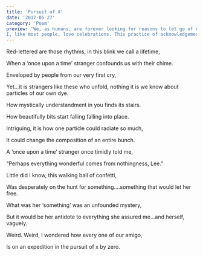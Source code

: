 ```yaml
---
title: 'Pursuit of X'
date: '2017-05-27'
category: 'Poem'
preview: 'We, as humans, are forever looking for reasons to let go of everything and celebrate, right? Celebrate with lessons taught to us by life, to help better ourselves for whatever reason we’re here for or plainly put, maybe just to puff off the undesired tension around.
I, like most people, love celebrations. This practice of acknowledgement, of appreciation, of loosening up, does things to our otherwise overworked and crippling spirits......'
---
```


Red-lettered are those rhythms, in this blink we call a lifetime,

When a ‘once upon a time’ stranger confounds us with their chime.

Enveloped by people from our very first cry,

Yet…it is strangers like these who unfold, nothing it is we know about particles of our own dye.

How mystically understandment in you finds its stairs.

How beautifully bits start falling falling into place.

Intriguing, it is how one particle could radiate so much,

It could change the composition of an entire bunch.

A ‘once upon a time’ stranger once timidly told me,

“Perhaps everything wonderful comes from nothingness, Lee.”

Little did I know, this walking ball of confetti,

Was desperately on the hunt for something….something that would let her free.

What was her ‘something’ was an unfounded mystery,

But it would be her antidote to everything she assured me…and herself, vaguely.

Weird. Weird, I wondered how every one of our amigo,

Is on an expedition in the pursuit of x by zero.